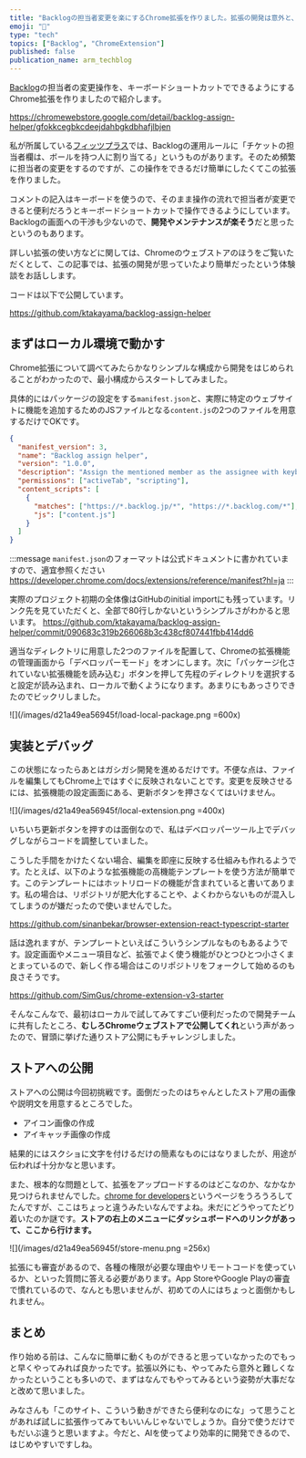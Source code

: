 ```yaml
---
title: "Backlogの担当者変更を楽にするChrome拡張を作りました。拡張の開発は意外と、いやかなり簡単でした"
emoji: "🎼"
type: "tech"
topics: ["Backlog", "ChromeExtension"]
published: false
publication_name: arm_techblog
---
```


[Backlog](https://backlog.com/ja/)の担当者の変更操作を、キーボードショートカットでできるようにするChrome拡張を作りましたので紹介します。

https://chromewebstore.google.com/detail/backlog-assign-helper/gfokkcegbkcdeejdahbgkdbhafjlbjen

私が所属している[フィッツプラス](https://fitsplus.co.jp/)では、Backlogの運用ルールに「チケットの担当者欄は、ボールを持つ人に割り当てる」というものがあります。そのため頻繁に担当者の変更をするのですが、この操作をできるだけ簡単にしたくてこの拡張を作りました。

コメントの記入はキーボードを使うので、そのまま操作の流れで担当者が変更できると便利だろうとキーボードショートカットで操作できるようにしています。Backlogの画面への干渉も少ないので、**開発やメンテナンスが楽そう**だと思ったというのもあります。

詳しい拡張の使い方などに関しては、Chromeのウェブストアのほうをご覧いただくとして、この記事では、拡張の開発が思っていたより簡単だったという体験談をお話しします。

コードは以下で公開しています。

https://github.com/ktakayama/backlog-assign-helper

## まずはローカル環境で動かす

Chrome拡張について調べてみたらかなりシンプルな構成から開発をはじめられることがわかったので、最小構成からスタートしてみました。

具体的にはパッケージの設定をする`manifest.json`と、実際に特定のウェブサイトに機能を追加するためのJSファイルとなる`content.js`の2つのファイルを用意するだけでOKです。

```json:manifest.json
{
  "manifest_version": 3,
  "name": "Backlog assign helper",
  "version": "1.0.0",
  "description": "Assign the mentioned member as the assignee with keyboard shortcuts.",
  "permissions": ["activeTab", "scripting"],
  "content_scripts": [
    {
      "matches": ["https://*.backlog.jp/*", "https://*.backlog.com/*"],
      "js": ["content.js"]
    }
  ]
}
```

:::message
`manifest.json`のフォーマットは公式ドキュメントに書かれていますので、適宜参照ください
https://developer.chrome.com/docs/extensions/reference/manifest?hl=ja
:::

実際のプロジェクト初期の全体像はGitHubのinitial importにも残っています。リンク先を見ていただくと、全部で80行しかないというシンプルさがわかると思います。
https://github.com/ktakayama/backlog-assign-helper/commit/090683c319b266068b3c438cf807441fbb414dd6

適当なディレクトリに用意した2つのファイルを配置して、Chromeの拡張機能の管理画面から「デベロッパーモード」をオンにします。次に「パッケージ化されていない拡張機能を読み込む」ボタンを押して先程のディレクトリを選択すると設定が読み込まれ、ローカルで動くようになります。あまりにもあっさりできたのでビックリしました。

![](/images/d21a49ea56945f/load-local-package.png =600x)

## 実装とデバッグ

この状態になったらあとはガシガシ開発を進めるだけです。不便な点は、ファイルを編集してもChrome上ではすぐに反映されないことです。変更を反映させるには、拡張機能の設定画面にある、更新ボタンを押さなくてはいけません。

![](/images/d21a49ea56945f/local-extension.png =400x)

いちいち更新ボタンを押すのは面倒なので、私はデベロッパーツール上でデバッグしながらコードを調整していました。

こうした手間をかけたくない場合、編集を即座に反映する仕組みも作れるようです。たとえば、以下のような拡張機能の高機能テンプレートを使う方法が簡単です。このテンプレートにはホットリロードの機能が含まれていると書いてあります。私の場合は、リポジトリが肥大化することや、よくわからないものが混入してしまうのが嫌だったので使いませんでした。

https://github.com/sinanbekar/browser-extension-react-typescript-starter

話は逸れますが、テンプレートといえばこういうシンプルなものもあるようです。設定画面やメニュー項目など、拡張でよく使う機能がひとつひとつ小さくまとまっているので、新しく作る場合はこのリポジトリをフォークして始めるのも良さそうです。

https://github.com/SimGus/chrome-extension-v3-starter

そんなこんなで、最初はローカルで試してみてすごい便利だったので開発チームに共有したところ、**むしろChromeウェブストアで公開してくれ**という声があったので、冒頭に挙げた通りストア公開にもチャレンジしました。

## ストアへの公開

ストアへの公開は今回初挑戦です。面倒だったのはちゃんとしたストア用の画像や説明文を用意するところでした。

- アイコン画像の作成
- アイキャッチ画像の作成

結果的にはスクショに文字を付けるだけの簡素なものにはなりましたが、用途が伝われば十分かなと思います。

また、根本的な問題として、拡張をアップロードするのはどこなのか、なかなか見つけられませんでした。[chrome for developers](https://developer.chrome.com/)というページをうろうろしてたんですが、ここはちょっと違うみたいなんですよね。未だにどうやってたどり着いたのか謎です。**ストアの右上のメニューにダッシュボードへのリンクがあって、ここから行けます。**

![](/images/d21a49ea56945f/store-menu.png =256x)

拡張にも審査があるので、各種の権限が必要な理由やリモートコードを使っているか、といった質問に答える必要があります。App StoreやGoogle Playの審査で慣れているので、なんとも思いませんが、初めての人にはちょっと面倒かもしれません。

## まとめ

作り始める前は、こんなに簡単に動くものができると思っていなかったのでもっと早くやってみれば良かったです。拡張以外にも、やってみたら意外と難しくなかったということも多いので、まずはなんでもやってみるという姿勢が大事だなと改めて思いました。

みなさんも「このサイト、こういう動きができたら便利なのにな」って思うことがあれば試しに拡張作ってみてもいいんじゃないでしょうか。自分で使うだけでもだいぶ違うと思いますよ。今だと、AIを使ってより効率的に開発できるので、はじめやすいですしね。

